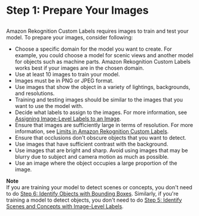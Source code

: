 # Step 1: Prepare Your Images<a name="gs-step-prepare-images"></a>

## <a name="pi-images-recommmendations"></a>

Amazon Rekognition Custom Labels requires images to train and test your model\. To prepare your images, consider following:
+ Choose a specific domain for the model you want to create\. For example, you could choose a model for scenic views and another model for objects such as machine parts\. Amazon Rekognition Custom Labels works best if your images are in the chosen domain\.
+ Use at least 10 images to train your model\.
+ Images must be in PNG or JPEG format\.
+ Use images that show the object in a variety of lightings, backgrounds, and resolutions\.
+ Training and testing images should be similar to the images that you want to use the model with\. 
+ Decide what labels to assign to the images\. For more information, see [Assigning Image\-Level Labels to an Image](rv-assign-labels.md)\.
+ Ensure that images are sufficiently large in terms of resolution\. For more information, see [Limits in Amazon Rekognition Custom Labels](limits.md)\.
+ Ensure that occlusions don't obscure objects that you want to detect\.
+ Use images that have sufficient contrast with the background\. 
+ Use images that are bright and sharp\. Avoid using images that may be blurry due to subject and camera motion as much as possible\.
+ Use an image where the object occupies a large proportion of the image\.

**Note**  
If you are training your model to detect scenes or concepts, you don't need to do [Step 6: Identify Objects with Bounding Boxes](gs-draw-bounding-boxes.md)\. Similarly, if you're training a model to detect objects, you don't need to do [Step 5: Identify Scenes and Concepts with Image\-Level Labels](gs-add-image-labels.md)\.